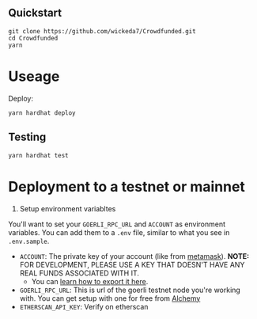 ## Quickstart

```
git clone https://github.com/wickeda7/Crowdfunded.git
cd Crowdfunded
yarn
```
# Useage

Deploy:

```
yarn hardhat deploy
```

## Testing

```
yarn hardhat test
```

# Deployment to a testnet or mainnet

1. Setup environment variabltes

You'll want to set your `GOERLI_RPC_URL` and `ACCOUNT` as environment variables. You can add them to a `.env` file, similar to what you see in `.env.sample`.

- `ACCOUNT`: The private key of your account (like from [metamask](https://metamask.io/)). **NOTE:** FOR DEVELOPMENT, PLEASE USE A KEY THAT DOESN'T HAVE ANY REAL FUNDS ASSOCIATED WITH IT.
  - You can [learn how to export it here](https://metamask.zendesk.com/hc/en-us/articles/360015289632-How-to-Export-an-Account-Private-Key).
- `GOERLI_RPC_URL`: This is url of the goerli testnet node you're working with. You can get setup with one for free from [Alchemy](https://alchemy.com/?a=673c802981)
- `ETHERSCAN_API_KEY`: Verify on etherscan
